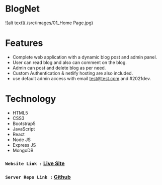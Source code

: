 # BlogNet
![alt text](./src/images/01_Home Page.jpg)

# Features 
- Complete web application with a dynamic blog post and admin panel.
- User can read blog and also can comment on the blog.
- Admin can post and delete blog as per need.
- Custom Authentication & netlify hosting are also included. 
- use default admin access with email test@test.com and #2021dev.

# Technology
- HTML5
- CSS3
- Bootstrap5
- JavaScript
- React 
- Node JS
- Express JS
- MongoDB

###  `Website Link :` [Live Site](https://blognet370.netlify.app/)
###  `Server Repo Link :` [Github](https://github.com/naeemmahmud70/patients-care-server)
